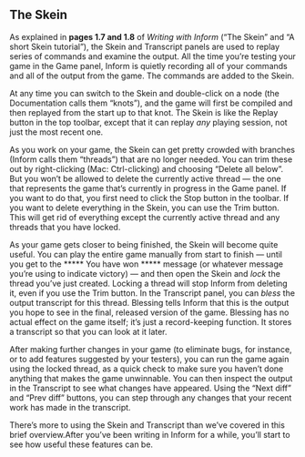 ## The Skein

As explained in **pages 1.7 and 1.8** of _Writing with Inform_ (“The Skein” and “A short Skein tutorial”), the Skein and Transcript panels are used to replay series of commands and examine the output. All the time you’re testing your game in the Game panel, Inform is quietly recording all of your commands and all of the output from the game. The commands are added to the Skein.

At any time you can switch to the Skein and double-click on a node (the Documentation calls them “knots”), and the game will first be compiled and then replayed from the start up to that knot. The Skein is like the Replay button in the top toolbar, except that it can replay _any_ playing session, not just the most recent one.

As you work on your game, the Skein can get pretty crowded with branches (Inform calls them “threads”) that are no longer needed. You can trim these out by right-clicking (Mac: Ctrl-clicking) and choosing “Delete all below”. But you won’t be allowed to delete the currently active thread — the one that represents the game that’s currently in progress in the Game panel. If you want to do that, you first need to click the Stop button in the toolbar. If you want to delete everything in the Skein, you can use the Trim button. This will get rid of everything except the currently active thread and any threads that you have locked.

As your game gets closer to being finished, the Skein will become quite useful. You can play the entire game manually from start to finish — until you get to the ***** You have won ***** message (or whatever message you’re using to indicate victory) — and then open the Skein and _lock_ the thread you’ve just created. Locking a thread will stop Inform from deleting it, even if you use the Trim button. In the Transcript panel, you can _bless_ the output transcript for this thread. Blessing tells Inform that this is the output you hope to see in the final, released version of the game. Blessing has no actual effect on the game itself; it’s just a record-keeping function. It stores a transcript so that you can look at it later.

After making further changes in your game (to eliminate bugs, for instance, or to add features suggested by your testers), you can run the game again using the locked thread, as a quick check to make sure you haven’t done anything that makes the game unwinnable. You can then inspect the output in the Transcript to see what changes have appeared. Using the “Next diff” and “Prev diff” buttons, you can step through any changes that your recent work has made in the transcript.

There’s more to using the Skein and Transcript than we’ve covered in this brief overview.After you’ve been writing in Inform for a while, you’ll start to see how useful these features can be.
